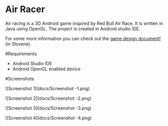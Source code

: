 # Air Racer
Air racing is a 3D Android game inspired by Red Bull Air Race. It is written in Java using OpenGL.
The project is created in Android studio IDE.

For some more information you can check out the [game design document!](docs/AirRacer.pdf) (in Slovene).

#Requirements

* Android Studio IDE
* Android OpenGL enabled device

#Screenshots

![Screenshot 1](docs/Screenshot -1.png)

![Screenshot 2](docs/Screenshot -2.png)

![Screenshot 3](docs/Screenshot -3.png)

![Screenshot 4](docs/Screenshot -4.png)
